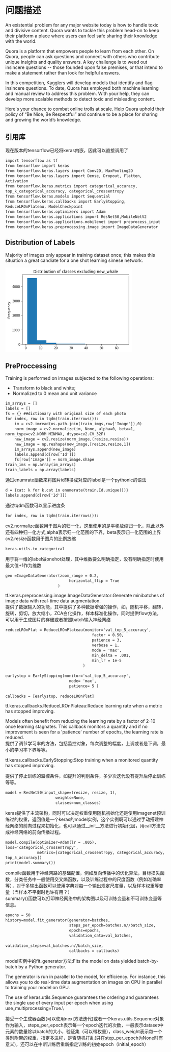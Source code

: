 # 问题描述
An existential problem for any major website today is how to handle toxic and divisive content. Quora wants to tackle this problem head-on to keep their platform a place where users can feel safe sharing their knowledge with the world.

Quora is a platform that empowers people to learn from each other. On Quora, people can ask questions and connect with others who contribute unique insights and quality answers. A key challenge is to weed out insincere questions -- those founded upon false premises, or that intend to make a statement rather than look for helpful answers.

In this competition, Kagglers will develop models that identify and flag insincere questions. To date, Quora has employed both machine learning and manual review to address this problem. With your help, they can develop more scalable methods to detect toxic and misleading content.

Here's your chance to combat online trolls at scale. Help Quora uphold their policy of “Be Nice, Be Respectful” and continue to be a place for sharing and growing the world’s knowledge.

## 引用库
现在版本的tensorflow已经将keras内嵌，因此可以直接调用了
```
import tensorflow as tf
from tensorflow import keras
from tensorflow.keras.layers import Conv2D, MaxPooling2D
from tensorflow.keras.layers import Dense, Dropout, Flatten, Activation
from tensorflow.keras.metrics import categorical_accuracy, top_k_categorical_accuracy, categorical_crossentropy
from tensorflow.keras.models import Sequential
from tensorflow.keras.callbacks import EarlyStopping, ReduceLROnPlateau, ModelCheckpoint
from tensorflow.keras.optimizers import Adam
from tensorflow.keras.applications import ResNet50,MobileNetV2
from tensorflow.keras.applications.mobilenet import preprocess_input
from tensorflow.keras.preprocessing.image import ImageDataGenerator
```

## Distribution of Labels
Majority of images only appear in training dataset once; this makes this situation a great candiate for a one shot learning simese network. 

![](https://github.com/Hanbearhug/Kaggle/blob/master/DistributionOfClassExcludingNewWhale.png)

## PreProccessing 

Training is performed on images subjected to the following operations:

* Transform to black and white;
* Normalized to 0 mean and unit variance

```
im_arrays = []
labels = []
fs = {} ##dictionary with original size of each photo 
for index, row in tqdm(train.iterrows()):
    im = cv2.imread(os.path.join(train_imgs,row['Image']),0)
    norm_image = cv2.normalize(im, None, alpha=0, beta=1, norm_type=cv2.NORM_MINMAX, dtype=cv2.CV_32F)
    new_image = cv2.resize(norm_image,(resize,resize))
    new_image = np.reshape(new_image,[resize,resize,1])
    im_arrays.append(new_image)
    labels.append(d[row['Id']])
    fs[row['Image']] = norm_image.shape
train_ims = np.array(im_arrays)
train_labels = np.array(labels)
```

通过enumrate函数来将图片id转换成对应的label是一个pythonic的语法

```
d = {cat: k for k,cat in enumerate(train.Id.unique())}
labels.append(d[row['Id']])
```

通过tqdm函数可以显示进度条

```
for index, row in tqdm(train.iterrows()):
```

cv2.normalize函数用于图片的归一化，这里使用的是平移放缩归一化，除此以外还有四种归一化方式,alpha表示归一化范围的下界，beta表示归一化范围的上界
cv2.resize函数用于图片的比例放缩

```
keras.utils.to_categorical
```
用于将一维的label做onehot处理，其中维数要么明确指定，没有明确指定时使用最大值+1作为维数

```
gen =ImageDataGenerator(zoom_range = 0.2,
                            horizontal_flip = True
                       )
```

tf.keras.preprocessing.image.ImageDataGenerator:Generate minibatches of image data with real-time data augmentation.\
提供了数据输入的功能，其中提供了多种数据增强的操作，如，随机平移，翻转，旋转，剪切，放大缩小，ZCA白化操作，样本标准化操作，同时提供flow方法，可以用于生成图片的存储或者按照batch输入神经网络

```
reduceLROnPlat = ReduceLROnPlateau(monitor='val_top_5_accuracy',
                                      factor = 0.50,
                                      patience = 3,
                                      verbose = 1, 
                                      mode = 'max', 
                                      min_delta = .001,
                                      min_lr = 1e-5
                                  )

earlystop = EarlyStopping(monitor='val_top_5_accuracy',
                            mode= 'max',
                            patience= 5 )

callbacks = [earlystop, reduceLROnPlat]
```

tf.keras.callbacks.ReduceLROnPlateau:Reduce learning rate when a metric has stopped improving.

Models often benefit from reducing the learning rate by a factor of 2-10 once learning stagnates. This callback monitors a quantity and if no improvement is seen for a 'patience' number of epochs, the learning rate is reduced.\
提供了调节学习率的方法，包括监控对象，每次调整的幅度，上调或者是下调，最小的学习率下界等等。


tf.keras.callbacks.EarlyStopping:Stop training when a monitored quantity has stopped improving.

提供了停止训练的监控条件，如提升的判别条件，多少次迭代没有提升后停止训练等等。

```
model = ResNet50(input_shape=(resize, resize, 1),
                      weights=None, 
                      classes=num_classes)
```
keras提供了主流架构，同时可以决定权重使用随机初始化还是使用imagenet预训练过的权重，返回值是一个keras的model实例，这个实例既可以通过手动搭建神经网络的前向过程来初始化，也可以通过__init__方法进行初始化层，用call方法完成神经网络的前向传播过程。

```
model.compile(optimizer=Adam(lr = .005), loss='categorical_crossentropy',
              metrics=[categorical_crossentropy, categorical_accuracy, top_5_accuracy])
print(model.summary())
```
compile函数用于神经网路的基础配置，例如反向传播中的优化算法，目标损失函数，分类任务中一般使用交叉熵函数，以及训练过程中的尺度函数（例如准确率等），对于多输出函数可以使用字典对每一个输出规定尺度量，以及样本权重等变量（当样本不平衡时也许有用？）\
summary()函数可以打印神经网络中的架构图以及可训练变量和不可训练变量等信息。

```
epochs = 50
history=model.fit_generator(generator=batches, 
                            steps_per_epoch=batches.n//batch_size, 
                            epochs=epochs, 
                            validation_data=val_batches, 
                            validation_steps=val_batches.n//batch_size,
                            callbacks = callbacks)
```
model实例中的fit_generator方法:Fits the model on data yielded batch-by-batch by a Python generator.

The generator is run in parallel to the model, for efficiency. For instance, this allows you to do real-time data augmentation on images on CPU in parallel to training your model on GPU.

The use of keras.utils.Sequence guarantees the ordering and guarantees the single use of every input per epoch when using use_multiprocessing=True.\

接受一个生成器函数(可以使用next方法迭代)或者一个keras.utils.Sequence对象作为输入，steps_per_epoch表示每一个epoch迭代的次数，一般表示dataset中元素的数量除以batch的大小，验证集（可以带权重），class_weight表示每一个类别附带的权重，指定多进程，是否随机打乱(只在step_per_epoch为None时有意义)，还可以在中断训练后重新指定训练的初始epoch（initial_epoch）


